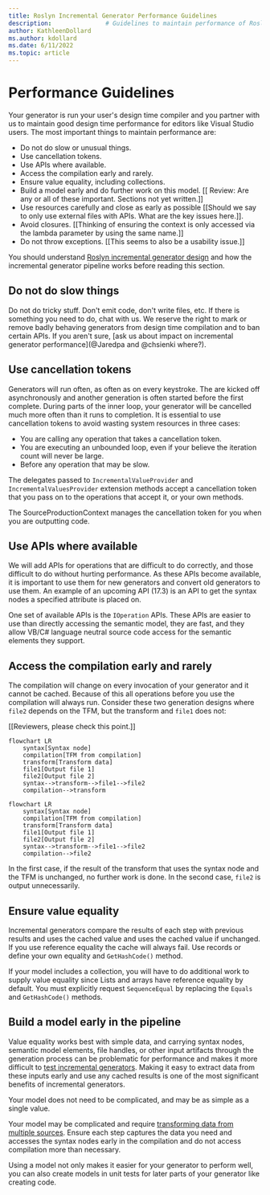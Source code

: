 ```yaml
---
title: Roslyn Incremental Generator Performance Guidelines
description:               # Guidelines to maintain performance of Roslyn incremental source generators.
author: KathleenDollard
ms.author: kdollard
ms.date: 6/11/2022 
ms.topic: article
---
```

# Performance Guidelines

Your generator is run your user's design time compiler and you partner with us to maintain good design time performance for editors like Visual Studio users. The most important things to maintain performance are:

* Do not do slow or unusual things.
* Use cancellation tokens.
* Use APIs where available.
* Access the compilation early and rarely.
* Ensure value equality, including collections.
* Build a model early and do further work on this model.
[[ Review: Are any or all of these important. Sections not yet written.]]
* Use resources carefully and close as early as possible [[Should we say to only use external files with APIs. What are the key issues here.]].
* Avoid closures. [[Thinking of ensuring the context is only accessed via the lambda parameter by using the same name.]]
* Do not throw exceptions. [[This seems to also be a usability issue.]]

You should understand [Roslyn incremental generator design](generator-design.md) and how the incremental generator pipeline works before reading this section.

## Do not do slow things

Do not do tricky stuff. Don't emit code, don't write files, etc. If there is something you need to do, chat with us. We reserve the right to mark or remove badly behaving generators from design time compilation and to ban certain APIs. If you aren't sure, [ask us about impact on incremental generator performance](@Jaredpa and @chsienki where?).

## Use cancellation tokens

Generators will run often, as often as on every keystroke. The are kicked off asynchronously and another generation is often started before the first complete. During parts of the inner loop, your generator will be cancelled much more often than it runs to completion. It is essential to use cancellation tokens to avoid wasting system resources in three cases:

* You are calling any operation that takes a cancellation token.
* You are executing an unbounded loop, even if your believe the iteration count will never be large.
* Before any operation that may be slow.

The delegates passed to `IncrementalValueProvider` and `IncrementalValuesProvider` extension methods accept a cancellation token that you pass on to the operations that accept it, or your own methods.

The SourceProductionContext manages the cancellation token for you when you are outputting code.

## Use APIs where available

We will add APIs for operations that are difficult to do correctly, and those difficult to do without hurting performance. As these APIs become available, it is important to use them for new generators and convert old generators to use them. An example of an upcoming API (17.3) is an API to get the syntax nodes a specified attribute is placed on.

One set of available APIs is the `IOperation` APIs. These APIs are easier to use than directly accessing the semantic model, they are fast, and they allow VB/C# language neutral source code access for the semantic elements they support.

## Access the compilation early and rarely

The compilation will change on every invocation of your generator and it cannot be cached. Because of this all operations before you use the compilation will always run. Consider these two generation designs where `file2` depends on the TFM, but the transform and `file1` does not:

[[Reviewers, please check this point.]]
```mermaid
flowchart LR
    syntax[Syntax node]
    compilation[TFM from compilation]
    transform[Transform data]
    file1[Output file 1]
    file2[Output file 2]
    syntax-->transform-->file1-->file2
    compilation-->transform
```

```mermaid
flowchart LR
    syntax[Syntax node]
    compilation[TFM from compilation]
    transform[Transform data]
    file1[Output file 1]
    file2[Output file 2]
    syntax-->transform-->file1-->file2
    compilation-->file2
```

In the first case, if the result of the transform that uses the syntax node and the TFM is unchanged, no further work is done. In the second case, `file2` is output unnecessarily.

## Ensure value equality

Incremental generators compare the results of each step with previous results and uses the cached value and uses the cached value if unchanged. If you use reference equality the cache will always fail. Use records or define your own equality and `GetHashCode()` method.

If your model includes a collection, you will have to do additional work to supply value equality since Lists and arrays have reference equality by default. You must explicitly request `SequenceEqual` by replacing the `Equals` and `GetHashCode()` methods.

## Build a model early in the pipeline

Value equality works best with simple data, and carrying syntax nodes, semantic model elements, file handles, or other input artifacts through the generation process can be problematic for performance and makes it more difficult to [test incremental generators](testing-generators.md). Making it easy to extract data from these inputs early and use any cached results is one of the most significant benefits of incremental generators.

Your model does not need to be complicated, and may be as simple as a single value. 

Your model may be complicated and require [transforming data from multiple sources](complex-transformations.md). Ensure each step captures the data you need and accesses the syntax nodes early in the compilation and do not access compilation more than necessary.

Using a model not only makes it easier for your generator to perform well, you can also create models in unit tests for later parts of your generator like creating code.

